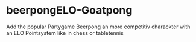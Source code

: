 # beerpongELO-Goatpong
 Add the popular Partygame Beerpong an more competitiv charackter with an ELO Pointsystem like in chess or tabletennis
